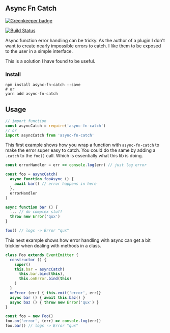 ## Async Fn Catch

[![Greenkeeper badge](https://badges.greenkeeper.io/jcblw/async-fn-catch.svg)](https://greenkeeper.io/)

[![Build Status](https://travis-ci.org/jcblw/async-fn-catch.svg?branch=master)](https://travis-ci.org/jcblw/async-fn-catch)

Async function error handling can be tricky. As the author of a plugin I don't want to create nearly impossible errors to catch. I like them to be exposed to the user in a simple interface.

This is a solution I have found to be useful.

### Install

```shell
npm install async-fn-catch --save
# or
yarn add async-fn-catch
```

## Usage

```javascript
// import function
const asyncCatch = require('async-fn-catch')
// or
import asyncCatch from 'async-fn-catch'
```

This first example shows how you wrap a function with `async-fn-catch` to make the error super easy to catch. You could do the same by adding a `.catch` to the `foo()` call. Which is essentially what this lib is doing.

```javascript
const errorHandler = err => console.log(err) // just log error

const foo = asyncCatch(
  async function fooAsync () {
    await bar() // error happens in here
  },
  errorHandler
)

async function bar () {
  ... // do complex stuff
  throw new Error('qux')
}

foo() // logs -> Error "qux"
```

This next example shows how error handling with async can get a bit trickier when dealing with methods in a class.

```javascript
class Foo extends EventEmitter {
  constructor () {
    super()
    this.bar = asyncCatch(
      this.bar.bind(this),
      this.onError.bind(this)
    )
  }
  onError (err) { this.emit('error', err)}
  async bar () { await this.baz() }
  async baz () { throw new Error('qux') }
}

const foo = new Foo()
foo.on('error', (err) => console.log(err))
foo.bar() // logs -> Error "qux"
```
